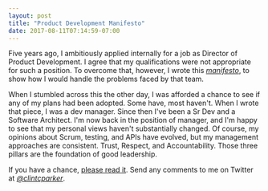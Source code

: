 ```yaml
---
layout: post
title: "Product Development Manifesto"
date: 2017-08-11T07:14:59-07:00
---
```


Five years ago, I ambitiously applied internally for a job as Director of Product Development. I agree that my qualifications were not appropriate for such a position. To overcome that, however, I wrote this *[manifesto](https://docs.google.com/document/d/1NV_f1q6_WGI1YmTlbrf4b62Q4KmuvhaHqXGTgu0FJvs)*, to show how I would handle the problems faced by that team.

When I stumbled across this the other day, I was afforded a chance to see if any of my plans had been adopted. Some have, most haven't. When I wrote that piece, I was a dev manager. Since then I've been a Sr Dev and a Software Architect. I'm now back in the position of manager, and I'm happy to see that my personal views haven't substantially changed. Of course, my opinions about Scrum, testing, and APIs have evolved, but my management approaches are consistent. Trust, Respect, and Accountability. Those three pillars are the foundation of good leadership.

If you have a chance, [please read it](https://docs.google.com/document/d/1NV_f1q6_WGI1YmTlbrf4b62Q4KmuvhaHqXGTgu0FJvs). Send any comments to me on Twitter at *[@clintcparker](https://twitter.com/clintcparker)*.

